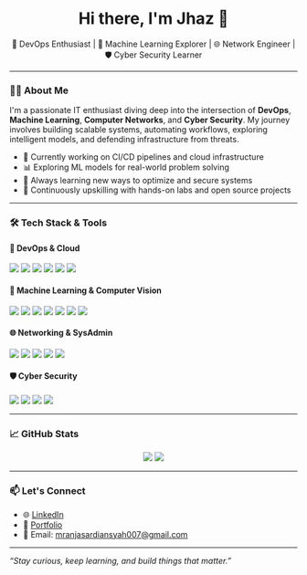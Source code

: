 <h1 align="center">Hi there, I'm Jhaz 👋</h1>
<p align="center">
  🚀 DevOps Enthusiast | 🤖 Machine Learning Explorer | 🌐 Network Engineer | 🛡️ Cyber Security Learner
</p>

---

### 👨‍💻 About Me

I'm a passionate IT enthusiast diving deep into the intersection of **DevOps**, **Machine Learning**, **Computer Networks**, and **Cyber Security**. My journey involves building scalable systems, automating workflows, exploring intelligent models, and defending infrastructure from threats.

- 💼 Currently working on CI/CD pipelines and cloud infrastructure
- 📊 Exploring ML models for real-world problem solving
- 🧠 Always learning new ways to optimize and secure systems
- 🌱 Continuously upskilling with hands-on labs and open source projects

---

### 🛠️ Tech Stack & Tools

#### 🚀 DevOps & Cloud

<p>
  <img src="https://img.shields.io/badge/Docker-2496ED?style=for-the-badge&logo=docker&logoColor=white" />
  <img src="https://img.shields.io/badge/Kubernetes-326CE5?style=for-the-badge&logo=kubernetes&logoColor=white" />
  <img src="https://img.shields.io/badge/GitHub_Actions-2088FF?style=for-the-badge&logo=github-actions&logoColor=white" />
  <img src="https://img.shields.io/badge/Ansible-EE0000?style=for-the-badge&logo=ansible&logoColor=white" />
  <img src="https://img.shields.io/badge/Terraform-623CE4?style=for-the-badge&logo=terraform&logoColor=white" />
  <img src="https://img.shields.io/badge/AWS-232F3E?style=for-the-badge&logo=amazon-aws&logoColor=white" />
</p>

#### 🤖 Machine Learning & Computer Vision

<p>
  <img src="https://img.shields.io/badge/Python-3776AB?style=for-the-badge&logo=python&logoColor=white" />
  <img src="https://img.shields.io/badge/Numpy-013243?style=for-the-badge&logo=numpy&logoColor=white" />
  <img src="https://img.shields.io/badge/Pandas-150458?style=for-the-badge&logo=pandas&logoColor=white" />
  <img src="https://img.shields.io/badge/Scikit--learn-F7931E?style=for-the-badge&logo=scikit-learn&logoColor=white" />
  <img src="https://img.shields.io/badge/TensorFlow-FF6F00?style=for-the-badge&logo=tensorflow&logoColor=white" />
  <img src="https://img.shields.io/badge/PyTorch-EE4C2C?style=for-the-badge&logo=pytorch&logoColor=white" />
  <img src="https://img.shields.io/badge/OpenCV-5C3EE8?style=for-the-badge&logo=opencv&logoColor=white" />
</p>

#### 🌐 Networking & SysAdmin

<p>
  <img src="https://img.shields.io/badge/Linux-FCC624?style=for-the-badge&logo=linux&logoColor=black" />
  <img src="https://img.shields.io/badge/Bash-4EAA25?style=for-the-badge&logo=gnubash&logoColor=white" />
  <img src="https://img.shields.io/badge/Cisco-1BA0D7?style=for-the-badge&logo=cisco&logoColor=white" />
  <img src="https://img.shields.io/badge/Apache-D22128?style=for-the-badge&logo=apache&logoColor=white" />
  <img src="https://img.shields.io/badge/Nginx-009639?style=for-the-badge&logo=nginx&logoColor=white" />
</p>

#### 🛡️ Cyber Security

<p>
  <img src="https://img.shields.io/badge/Kali-557C94?style=for-the-badge&logo=kalilinux&logoColor=white" />
  <img src="https://img.shields.io/badge/Metasploit-005C84?style=for-the-badge&logo=metasploit&logoColor=white" />
  <img src="https://img.shields.io/badge/Nmap-214478?style=for-the-badge&logo=nmap&logoColor=white" />
  <img src="https://img.shields.io/badge/Burp_Suite-FF6F00?style=for-the-badge&logo=burpsuite&logoColor=white" />
</p>

---

### 📈 GitHub Stats

<p align="center">
  <img src="https://github-readme-stats.vercel.app/api?username=AnjasArd&show_icons=true&theme=tokyonight" />
  <img src="https://github-readme-stats.vercel.app/api/top-langs/?username=AnjasArd&layout=compact&theme=tokyonight" />
</p>

---

### 📫 Let's Connect

- 🌐 [LinkedIn](https://linkedin.com/in/your-link)
- 📂 [Portfolio](https://your-portfolio.com)
- 📧 Email: mranjasardiansyah007@gmail.com

---

_“Stay curious, keep learning, and build things that matter.”_
